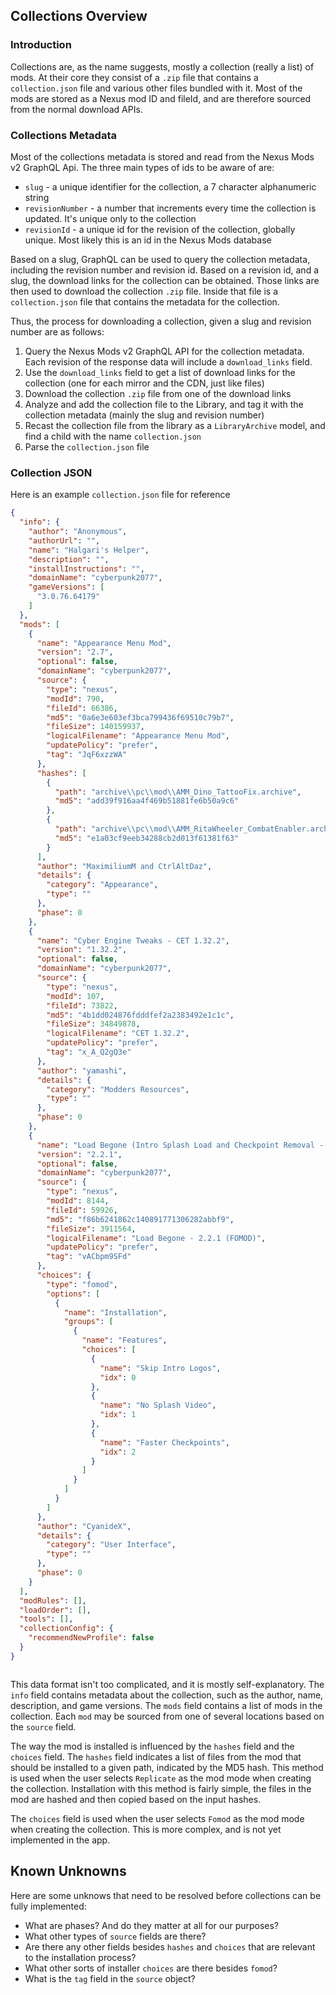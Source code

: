 ## Collections Overview

### Introduction
Collections are, as the name suggests, mostly a collection (really a list) of mods. At their core they consist of a `.zip`
file that contains a `collection.json` file and various other files bundled with it. Most of the mods are stored as a Nexus
mod ID and fileId, and are therefore sourced from the normal download APIs. 

### Collections Metadata
Most of the collections metadata is stored and read from the Nexus Mods v2 GraphQL Api. The three main types of ids to be
aware of are:

- `slug` - a unique identifier for the collection, a 7 character alphanumeric string
- `revisionNumber` - a number that increments every time the collection is updated. It's unique only to the collection
- `revisionId` - a unique id for the revision of the collection, globally unique. Most likely this is an id in the Nexus Mods database

Based on a slug, GraphQL can be used to query the collection metadata, including the revision number and revision id. Based on
a revision id, and a slug, the download links for the collection can be obtained. Those links are then used to download the
collection `.zip` file. Inside that file is a `collection.json` file that contains the metadata for the collection.

Thus, the process for downloading a collection, given a slug and revision number are as follows:

1. Query the Nexus Mods v2 GraphQL API for the collection metadata. Each revision of the response data will include a `download_links`
field.
2. Use the `download_links` field to get a list of download links for the collection (one for each mirror and the CDN, just like files)
3. Download the collection `.zip` file from one of the download links
4. Analyze and add the collection file to the Library, and tag it with the collection metadata (mainly the slug and revision number)
5. Recast the collection file from the library as a `LibraryArchive` model, and find a child with the name `collection.json`
6. Parse the `collection.json` file


### Collection JSON

Here is an example `collection.json` file for reference

```json
{
  "info": {
    "author": "Anonymous",
    "authorUrl": "",
    "name": "Halgari's Helper",
    "description": "",
    "installInstructions": "",
    "domainName": "cyberpunk2077",
    "gameVersions": [
      "3.0.76.64179"
    ]
  },
  "mods": [
    {
      "name": "Appearance Menu Mod",
      "version": "2.7",
      "optional": false,
      "domainName": "cyberpunk2077",
      "source": {
        "type": "nexus",
        "modId": 790,
        "fileId": 66386,
        "md5": "0a6e3e603ef3bca799436f69510c79b7",
        "fileSize": 140159937,
        "logicalFilename": "Appearance Menu Mod",
        "updatePolicy": "prefer",
        "tag": "JqF6xzzWA"
      },
      "hashes": [
        {
          "path": "archive\\pc\\mod\\AMM_Dino_TattooFix.archive",
          "md5": "add39f916aa4f469b51881fe6b50a9c6"
        },
        {
          "path": "archive\\pc\\mod\\AMM_RitaWheeler_CombatEnabler.archive",
          "md5": "e1a03cf9eeb34288cb2d013f61381f63"
        }
      ],
      "author": "MaximiliumM and CtrlAltDaz",
      "details": {
        "category": "Appearance",
        "type": ""
      },
      "phase": 0
    },
    {
      "name": "Cyber Engine Tweaks - CET 1.32.2",
      "version": "1.32.2",
      "optional": false,
      "domainName": "cyberpunk2077",
      "source": {
        "type": "nexus",
        "modId": 107,
        "fileId": 73822,
        "md5": "4b1dd024876fdddfef2a2383492e1c1c",
        "fileSize": 34849878,
        "logicalFilename": "CET 1.32.2",
        "updatePolicy": "prefer",
        "tag": "x_A_Q2gQ3e"
      },
      "author": "yamashi",
      "details": {
        "category": "Modders Resources",
        "type": ""
      },
      "phase": 0
    },
    {
      "name": "Load Begone (Intro Splash Load and Checkpoint Removal - FOMOD) - Load Begone - 2.2.1 (FOMOD)",
      "version": "2.2.1",
      "optional": false,
      "domainName": "cyberpunk2077",
      "source": {
        "type": "nexus",
        "modId": 8144,
        "fileId": 59926,
        "md5": "f86b6241862c140891771306282abbf9",
        "fileSize": 3911564,
        "logicalFilename": "Load Begone - 2.2.1 (FOMOD)",
        "updatePolicy": "prefer",
        "tag": "vACbpm9SFd"
      },
      "choices": {
        "type": "fomod",
        "options": [
          {
            "name": "Installation",
            "groups": [
              {
                "name": "Features",
                "choices": [
                  {
                    "name": "Skip Intro Logos",
                    "idx": 0
                  },
                  {
                    "name": "No Splash Video",
                    "idx": 1
                  },
                  {
                    "name": "Faster Checkpoints",
                    "idx": 2
                  }
                ]
              }
            ]
          }
        ]
      },
      "author": "CyanideX",
      "details": {
        "category": "User Interface",
        "type": ""
      },
      "phase": 0
    }
  ],
  "modRules": [],
  "loadOrder": [],
  "tools": [],
  "collectionConfig": {
    "recommendNewProfile": false
  }
}



```

This data format isn't too complicated, and it is mostly self-explanatory. The `info` field contains metadata about the collection,
such as the author, name, description, and game versions. The `mods` field contains a list of mods in the collection. Each `mod` may
be sourced from one of several locations based on the `source` field. 

The way the mod is installed is influenced by the `hashes` field and the `choices` field. The `hashes` field indicates a list of files
from the mod that should be installed to a given path, indicated by the MD5 hash. This method is used when the user selects `Replicate` as the mod mode when
creating the collection. Installation with this method is fairly simple, the files in the mod are hashed and then copied based on the input hashes.

The `choices` field is used when the user selects `Fomod` as the mod mode when creating the collection. This is more complex, and is not yet implemented
in the app. 


## Known Unknowns

Here are some unknows that need to be resolved before collections can be fully implemented:

- What are phases? And do they matter at all for our purposes?
- What other types of `source` fields are there?
- Are there any other fields besides `hashes` and `choices` that are relevant to the installation process?
- What other sorts of installer `choices` are there besides `fomod`?
- What is the `tag` field in the `source` object?

